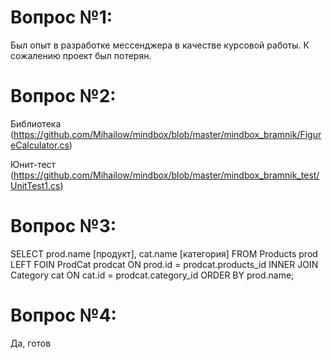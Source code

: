 # Вопрос №1: 

Был опыт в разработке мессенджера в качестве курсовой работы. К сожалению проект был потерян.

# Вопрос №2:
  
Библиотека (https://github.com/Mihailow/mindbox/blob/master/mindbox_bramnik/FigureCalculator.cs)

Юнит-тест (https://github.com/Mihailow/mindbox/blob/master/mindbox_bramnik_test/UnitTest1.cs)

# Вопрос №3: 

SELECT prod.name [продукт], cat.name [категория] FROM Products prod
	LEFT FOIN ProdCat prodcat ON prod.id = prodcat.products_id
	INNER JOIN Category cat ON cat.id = prodcat.category_id
	ORDER BY prod.name;
	
# Вопрос №4:

Да, готов 
